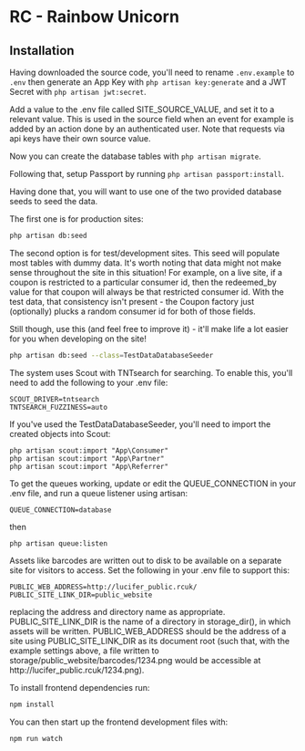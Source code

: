 # RC - Rainbow Unicorn

## Installation
Having downloaded the source code, you'll need to rename `.env.example` to `.env` then generate an App Key with `php artisan key:generate` and a JWT Secret with `php artisan jwt:secret`.

Add a value to the .env file called SITE_SOURCE_VALUE, and set it to a relevant value. This is used in the source field when an event for example is added by an action done by an authenticated user. Note that requests via api keys have their own source value.

Now you can create the database tables with `php artisan migrate`.

Following that, setup Passport by running `php artisan passport:install`.

Having done that, you will want to use one of the two provided database seeds to seed the data.

The first one is for production sites:
```bash
php artisan db:seed
```

The second option is for test/development sites. This seed will populate most tables with dummy data. It's worth noting that data might not make sense throughout the site in this situation! For example, on a live site, if a coupon is restricted to a particular consumer id, then the redeemed_by value for that coupon will always be that restricted consumer id. With the test data, that consistency isn't present - the Coupon factory just (optionally) plucks a random consumer id for both of those fields.

Still though, use this (and feel free to improve it) - it'll make life a lot easier for you when developing on the site!
```bash
php artisan db:seed --class=TestDataDatabaseSeeder
```

The system uses Scout with TNTsearch for searching. To enable this, you'll need to add the following to your .env file:
```
SCOUT_DRIVER=tntsearch
TNTSEARCH_FUZZINESS=auto
```

If you've used the TestDataDatabaseSeeder, you'll need to import the created objects into Scout:
```
php artisan scout:import "App\Consumer"
php artisan scout:import "App\Partner"
php artisan scout:import "App\Referrer"
```

To get the queues working, update or edit the QUEUE\_CONNECTION in your .env file, and run a queue listener using artisan:
```
QUEUE_CONNECTION=database
```
then
```
php artisan queue:listen
```

Assets like barcodes are written out to disk to be available on a separate site for visitors to access. Set the following in your .env file to support this:
```
PUBLIC_WEB_ADDRESS=http://lucifer_public.rcuk/
PUBLIC_SITE_LINK_DIR=public_website
```
replacing the address and directory name as appropriate. PUBLIC\_SITE\_LINK\_DIR is the name of a directory in storage\_dir(), in which assets will be written. PUBLIC\_WEB\_ADDRESS should be the address of a site using PUBLIC\_SITE\_LINK\_DIR as its document root (such that, with the example settings above, a file written to storage/public\_website/barcodes/1234.png would be accessible at http://lucifer\_public.rcuk/1234.png).


To install frontend dependencies run:
```bash
npm install
```

You can then start up the frontend development files with:
```bash
npm run watch
```

